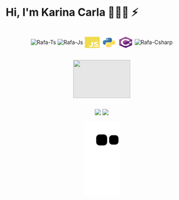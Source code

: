 # Hi, I'm Karina Carla 👩🏽‍💻 ⚡
<div align="center">
 
<div style="display: inline_block"><br>
<img  align="center" alt="Rafa-Ts" height="30" width="40" src="https://cdn.jsdelivr.net/gh/devicons/devicon/icons/html5/html5-plain-wordmark.svg"/>
 <img align="center" alt="Rafa-Js" height="30" width="40"src="https://cdn.jsdelivr.net/gh/devicons/devicon/icons/css3/css3-plain-wordmark.svg" />
 <img align="center" alt="Rafa-Js" height="30" width="40" src="https://raw.githubusercontent.com/devicons/devicon/master/icons/javascript/javascript-plain.svg">
 <img align="center" alt="Rafa-Python" height="30" width="40" src="https://raw.githubusercontent.com/devicons/devicon/master/icons/python/python-original.svg">
 <img align="center" alt="Rafa-Csharp" height="30" width="40" src="https://raw.githubusercontent.com/devicons/devicon/master/icons/csharp/csharp-original.svg">
 <img align="center" alt="Rafa-Csharp" height="30" width="40" src="https://cdn.jsdelivr.net/gh/devicons/devicon/icons/selenium/selenium-original.svg" />
          
  
  
<br> <img style="display: block;-webkit-user-select: none;margin: auto;cursor: zoom-in;background-color: hsl(0, 0%, 90%);" src="https://64.media.tumblr.com/e301053875904e77fbaabcca8d82c55d/f953e150d99621ba-16/s540x810/b7887b8b2474eab7eaa8ece8bebe691af24cd20f.gif" width="150" height="100">
</div>
  
  ##
 
<div> 
 
 <a href = "mailto:contatorafaballerini@gmail.com"><img src="https://img.shields.io/badge/-Gmail-%23333?style=for-the-badge&logo=gmail&logoColor=white" target="_blank"></a>
  <a href="https://www.linkedin.com/in/rafaella-ballerini-45875016a" target="_blank"><img src="https://img.shields.io/badge/-LinkedIn-%230077B5?style=for-the-badge&logo=linkedin&logoColor=white" target="_blank"></a> 
 
  ![Snake animation](https://github.com/rafaballerini/rafaballerini/blob/output/github-contribution-grid-snake.svg)
 
</div>
